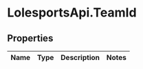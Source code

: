# LolesportsApi.TeamId

## Properties
Name | Type | Description | Notes
------------ | ------------- | ------------- | -------------
